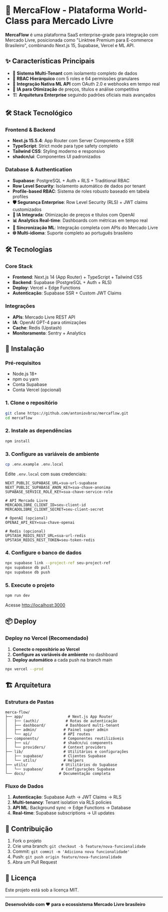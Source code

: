 # 🚀 MercaFlow - Plataforma World-Class para Mercado Livre

**MercaFlow** é uma plataforma SaaS enterprise-grade para integração com Mercado Livre, posicionada como "Linktree Premium para E-commerce Brasileiro", combinando Next.js 15, Supabase, Vercel e ML API.

## ✨ Características Principais

- 🏢 **Sistema Multi-Tenant** com isolamento completo de dados
- 🔐 **RBAC Hierárquico** com 5 roles e 64 permissões granulares  
- 🤖 **Integração Nativa ML API** com OAuth 2.0 e webhooks em tempo real
- 🧠 **IA para Otimização** de preços, títulos e análise competitiva
- 🏗️ **Arquitetura Enterprise** seguindo padrões oficiais mais avançados

## 🛠️ Stack Tecnológico

### Frontend & Backend
- **Next.js 15.5.4**: App Router com Server Components e SSR
- **TypeScript**: Strict mode para type safety completo
- **Tailwind CSS**: Styling moderno e responsivo
- **shadcn/ui**: Componentes UI padronizados

### Database & Authentication  
- **Supabase**: PostgreSQL + Auth + RLS + Traditional RBAC
- **Row Level Security**: Isolamento automático de dados por tenant
- **Profile-based RBAC**: Sistema de roles robusto baseado em tabela profiles
- **🛡️ Segurança Enterprise**: Row Level Security (RLS) + JWT claims customizados
- **🤖 IA Integrada**: Otimização de preços e títulos com OpenAI
- **📊 Analytics Real-time**: Dashboards com métricas em tempo real
- **🔄 Sincronização ML**: Integração completa com APIs do Mercado Livre
- **🌐 Multi-idioma**: Suporte completo ao português brasileiro

## 🛠️ Tecnologias

### Core Stack
- **Frontend**: Next.js 14 (App Router) + TypeScript + Tailwind CSS
- **Backend**: Supabase (PostgreSQL + Auth + RLS)
- **Deploy**: Vercel + Edge Functions
- **Autenticação**: Supabase SSR + Custom JWT Claims

### Integrações
- **APIs**: Mercado Livre REST API
- **IA**: OpenAI GPT-4 para otimizações
- **Cache**: Redis (Upstash)
- **Monitoramento**: Sentry + Analytics

## 🚀 Instalação

### Pré-requisitos
- Node.js 18+
- npm ou yarn
- Conta Supabase
- Conta Vercel (opcional)

### 1. Clone o repositório

```bash
git clone https://github.com/antoniovbraz/mercaflow.git
cd mercaflow
```

### 2. Instale as dependências

```bash
npm install
```

### 3. Configure as variáveis de ambiente

```bash
cp .env.example .env.local
```

Edite `.env.local` com suas credenciais:

```env
NEXT_PUBLIC_SUPABASE_URL=sua-url-supabase
NEXT_PUBLIC_SUPABASE_ANON_KEY=sua-chave-anonima
SUPABASE_SERVICE_ROLE_KEY=sua-chave-service-role

# API Mercado Livre
MERCADOLIBRE_CLIENT_ID=seu-client-id
MERCADOLIBRE_CLIENT_SECRET=seu-client-secret

# OpenAI (opcional)
OPENAI_API_KEY=sua-chave-openai

# Redis (opcional)
UPSTASH_REDIS_REST_URL=sua-url-redis
UPSTASH_REDIS_REST_TOKEN=seu-token-redis
```

### 4. Configure o banco de dados

```bash
npx supabase link --project-ref seu-project-ref
npx supabase db pull
npx supabase db push
```

### 5. Execute o projeto

```bash
npm run dev
```

Acesse [http://localhost:3000](http://localhost:3000)

## 📦 Deploy

### Deploy no Vercel (Recomendado)

1. **Conecte o repositório ao Vercel**
2. **Configure as variáveis de ambiente** no dashboard
3. **Deploy automático** a cada push na branch main

```bash
npx vercel --prod
```

## 🏗️ Arquitetura

### Estrutura de Pastas

```
merca-flow/
├── app/                    # Next.js App Router
│   ├── (auth)/            # Rotas de autenticação
│   ├── dashboard/         # Dashboard multi-tenant
│   ├── admin/            # Painel super admin
│   └── api/              # API routes
├── components/           # Componentes reutilizáveis
│   ├── ui/               # shadcn/ui components
│   └── providers/        # Context providers
├── lib/                  # Utilitários e configurações
│   ├── supabase/         # Clientes Supabase
│   └── utils/            # Helpers
├── utils/               # Utilitários do Supabase
│   └── supabase/        # Configurações Supabase
└── docs/               # Documentação completa
```

### Fluxo de Dados

1. **Autenticação**: Supabase Auth → JWT Claims → RLS
2. **Multi-tenancy**: Tenant isolation via RLS policies
3. **API ML**: Background sync → Edge Functions → Database
4. **Real-time**: Supabase subscriptions → UI updates

## 🤝 Contribuição

1. Fork o projeto
2. Crie uma branch: `git checkout -b feature/nova-funcionalidade`
3. Commit: `git commit -m 'Adiciona nova funcionalidade'`
4. Push: `git push origin feature/nova-funcionalidade`
5. Abra um Pull Request

## 📄 Licença

Este projeto está sob a licença MIT.

---

**Desenvolvido com ❤️ para o ecossistema Mercado Livre brasileiro**
